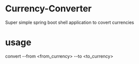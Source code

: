 # Currency-Converter
Super simple spring boot shell application to covert currencies

# usage
convert --from <from_currency> --to <to_currency> <amount>
